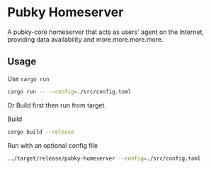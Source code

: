 # Pubky Homeserver

A pubky-core homeserver that acts as users' agent on the Internet, providing data availability and more.more.more.more.

## Usage

Use `cargo run`

```bash
cargo run -- --config=./src/config.toml
```

Or Build first then run from target.

Build

```bash
cargo build --release
```

Run with an optional config file

```bash
../target/release/pubky-homeserver --config=./src/config.toml
```
